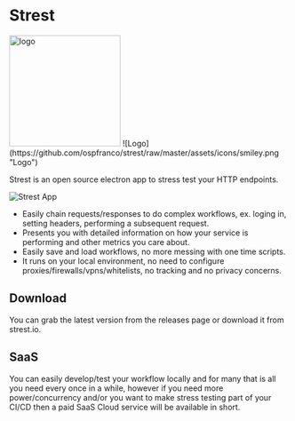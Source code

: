 # Strest

<img src="https://github.com/ospfranco/strest/raw/master/assets/icons/smiley.png" alt="logo" width="200"/>
![Logo](https://github.com/ospfranco/strest/raw/master/assets/icons/smiley.png "Logo")

Strest is an open source electron app to stress test your HTTP endpoints.

![Strest App](https://github.com/ospfranco/strest/raw/master/assets/strest.png "Strest App")

- Easily chain requests/responses to do complex workflows, ex. loging in, setting headers, performing a subsequent request.
- Presents you with detailed information on how your service is performing and other metrics you care about.
- Easily save and load workflows, no more messing with one time scripts.
- It runs on your local environment, no need to configure proxies/firewalls/vpns/whitelists, no tracking and no privacy concerns.

## Download
You can grab the latest version from the releases page or download it from strest.io.

## SaaS
You can easily develop/test your workflow locally and for many that is all you need every once in a while, however if you need more power/concurrency and/or you want to make stress testing part of your CI/CD then a paid SaaS Cloud service will be available in short.